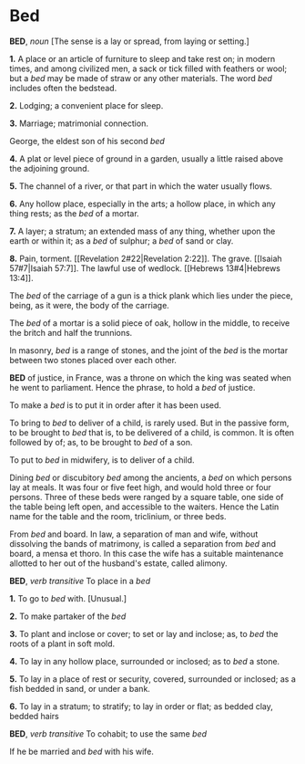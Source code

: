 # Bed

**BED**, _noun_ \[The sense is a lay or spread, from laying or setting.\]

**1.** A place or an article of furniture to sleep and take rest on; in modern times, and among civilized men, a sack or tick filled with feathers or wool; but a _bed_ may be made of straw or any other materials. The word _bed_ includes often the bedstead.

**2.** Lodging; a convenient place for sleep.

**3.** Marriage; matrimonial connection.

George, the eldest son of his second _bed_

**4.** A plat or level piece of ground in a garden, usually a little raised above the adjoining ground.

**5.** The channel of a river, or that part in which the water usually flows.

**6.** Any hollow place, especially in the arts; a hollow place, in which any thing rests; as the _bed_ of a mortar.

**7.** A layer; a stratum; an extended mass of any thing, whether upon the earth or within it; as a _bed_ of sulphur; a _bed_ of sand or clay.

**8.** Pain, torment. [[Revelation 2#22|Revelation 2:22]]. The grave. [[Isaiah 57#7|Isaiah 57:7]]. The lawful use of wedlock. [[Hebrews 13#4|Hebrews 13:4]].

The _bed_ of the carriage of a gun is a thick plank which lies under the piece, being, as it were, the body of the carriage.

The _bed_ of a mortar is a solid piece of oak, hollow in the middle, to receive the britch and half the trunnions.

In masonry, _bed_ is a range of stones, and the joint of the _bed_ is the mortar between two stones placed over each other.

**BED** of justice, in France, was a throne on which the king was seated when he went to parliament. Hence the phrase, to hold a _bed_ of justice.

To make a _bed_ is to put it in order after it has been used.

To bring to _bed_ to deliver of a child, is rarely used. But in the passive form, to be brought to _bed_ that is, to be delivered of a child, is common. It is often followed by of; as, to be brought to _bed_ of a son.

To put to _bed_ in midwifery, is to deliver of a child.

Dining _bed_ or discubitory _bed_ among the ancients, a _bed_ on which persons lay at meals. It was four or five feet high, and would hold three or four persons. Three of these beds were ranged by a square table, one side of the table being left open, and accessible to the waiters. Hence the Latin name for the table and the room, triclinium, or three beds.

From _bed_ and board. In law, a separation of man and wife, without dissolving the bands of matrimony, is called a separation from _bed_ and board, a mensa et thoro. In this case the wife has a suitable maintenance allotted to her out of the husband's estate, called alimony.

**BED**, _verb transitive_ To place in a _bed_

**1.** To go to _bed_ with. \[Unusual.\]

**2.** To make partaker of the _bed_

**3.** To plant and inclose or cover; to set or lay and inclose; as, to _bed_ the roots of a plant in soft mold.

**4.** To lay in any hollow place, surrounded or inclosed; as to _bed_ a stone.

**5.** To lay in a place of rest or security, covered, surrounded or inclosed; as a fish bedded in sand, or under a bank.

**6.** To lay in a stratum; to stratify; to lay in order or flat; as bedded clay, bedded hairs

**BED**, _verb transitive_ To cohabit; to use the same _bed_

If he be married and _bed_ with his wife.